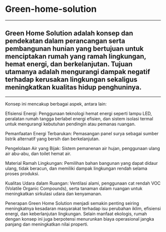 # Green-home-solution
---
## Green Home Solution adalah konsep dan pendekatan dalam perancangan serta pembangunan hunian yang bertujuan untuk menciptakan rumah yang ramah lingkungan, hemat energi, dan berkelanjutan. Tujuan utamanya adalah mengurangi dampak negatif terhadap kerusakan lingkungan sekaligus meningkatkan kualitas hidup penghuninya.
---
Konsep ini mencakup berbagai aspek, antara lain:

Efisiensi Energi: Penggunaan teknologi hemat energi seperti lampu LED, peralatan rumah tangga berlabel energi efisien, dan sistem isolasi termal untuk mengurangi kebutuhan pendingin atau pemanas ruangan.

Pemanfaatan Energi Terbarukan: Pemasangan panel surya sebagai sumber listrik alternatif yang bersih dan berkelanjutan.

Pengelolaan Air yang Bijak: Sistem pemanenan air hujan, penggunaan ulang air abu-abu, dan toilet hemat air.

Material Ramah Lingkungan: Pemilihan bahan bangunan yang dapat didaur ulang, tidak beracun, dan memiliki dampak lingkungan rendah selama proses produksi.

Kualitas Udara dalam Ruangan: Ventilasi alami, penggunaan cat rendah VOC (Volatile Organic Compounds), serta tanaman dalam ruangan untuk meningkatkan sirkulasi udara dan kenyamanan.

Penerapan Green Home Solution menjadi semakin penting seiring meningkatnya kesadaran masyarakat terhadap isu perubahan iklim, efisiensi energi, dan keberlanjutan lingkungan. Selain manfaat ekologis, rumah dengan konsep ini juga berpotensi menurunkan biaya operasional jangka panjang dan meningkatkan nilai properti.
